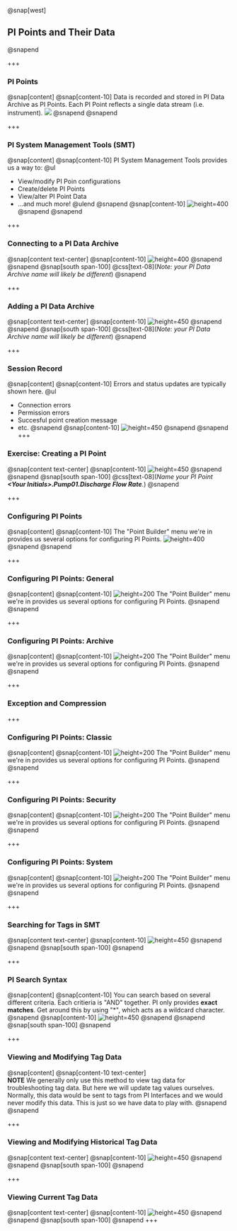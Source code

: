 @snap[west]
## PI Points and Their Data
@snapend

+++

### PI Points
@snap[content]
@snap[content-10]
Data is recorded and stored in PI Data Archive as PI Points.
Each PI Point reflects a single data stream (i.e. instrument).
![](assets\img\data-archive-to-trend.png)
@snapend
@snapend

+++

### PI System Management Tools (SMT)
@snap[content]
@snap[content-10]
PI System Management Tools provides us a way to:
@ul[](false)
- View/modify PI Poin configurations
- Create/delete PI Points
- View/alter PI Point Data
- ...and much more!
@ulend
@snapend
@snap[content-10]
![height=400](assets\img\pi-smt-start.png)
@snapend
@snapend

+++

### Connecting to a PI Data Archive
@snap[content text-center]
@snap[content-10]
![height=400](assets\img\smt-connect-data-archive.png)
@snapend
@snapend
@snap[south span-100]
@css[text-08](*Note: your PI Data Archive name will likely be different*)
@snapend

+++

### Adding a PI Data Archive
@snap[content text-center]
@snap[content-10]
![height=450](assets\img\smt-add-server.gif)
@snapend
@snapend
@snap[south span-100]
@css[text-08](*Note: your PI Data Archive name will likely be different*)
@snapend

+++

### Session Record
@snap[content]
@snap[content-10]
Errors and status updates are typically shown here.
@ul[](false)
- Connection errors
- Permission errors
- Succesful point creation message
- etc.
@snapend
@snap[content-10]
![height=450](assets\img\pi-smt-session-log-error.png)
@snapend
@snapend
+++

### Exercise: Creating a PI Point
@snap[content text-center]
@snap[content-10]
![height=450](assets\img\smt-create-pi-point.gif)
@snapend
@snapend
@snap[south span-100]
@css[text-08](*Name your PI Point **\<Your Initials\>.Pump01.Discharge Flow Rate**.*)
@snapend

+++

### Configuring PI Points

@snap[content]
@snap[content-10]
The "Point Builder" menu we're in provides us several options for configuring PI Points.
![height=400](assets\img\smt-point-config.png)
@snapend
@snapend

+++

### Configuring PI Points: General

@snap[content]
@snap[content-10]
![height=200](assets\img\smt-point-config-general.png)
The "Point Builder" menu we're in provides us several options for configuring PI Points.
@snapend
@snapend

+++

### Configuring PI Points: Archive

@snap[content]
@snap[content-10]
![height=200](assets\img\smt-point-config-archive.png)
The "Point Builder" menu we're in provides us several options for configuring PI Points.
@snapend
@snapend

+++

### Exception and Compression

+++

### Configuring PI Points: Classic

@snap[content]
@snap[content-10]
![height=200](assets\img\smt-point-config-classic.png)
The "Point Builder" menu we're in provides us several options for configuring PI Points.
@snapend
@snapend

+++

### Configuring PI Points: Security

@snap[content]
@snap[content-10]
![height=200](assets\img\smt-point-config-security.png)
The "Point Builder" menu we're in provides us several options for configuring PI Points.
@snapend
@snapend

+++

### Configuring PI Points: System

@snap[content]
@snap[content-10]
![height=200](assets\img\smt-point-config-system.png)
The "Point Builder" menu we're in provides us several options for configuring PI Points.
@snapend
@snapend

+++

### Searching for Tags in SMT
@snap[content text-center]
@snap[content-10]
![height=450](assets\img\smt-search-pi-points.gif)
@snapend
@snapend
@snap[south span-100]
@snapend

+++

### PI Search Syntax
@snap[content]
@snap[content-10]
You can search based on several different criteria.
Each critieria is "AND" together.
PI only provides **exact matches**. Get around this by using "*", which acts as a wildcard character.
@snapend
@snap[content-10]
![height=450](assets\img\smt-tag-search.gif)
@snapend
@snapend
@snap[south span-100]
@snapend

+++

### Viewing and Modifying Tag Data
@snap[content]
@snap[content-10 text-center]
<br>
**NOTE**
We generally only use this method to view tag data for troubleshooting tag data.
But here we will update tag values ourselves.
Normally, this data would be sent to tags from PI Interfaces and we would never modify this data.
This is just so we have data to play with.
@snapend
@snapend

+++

### Viewing and Modifying Historical Tag Data
@snap[content text-center]
@snap[content-10]
![height=450](assets\img\smt-modify-point-data.gif)
@snapend
@snapend
@snap[south span-100]
@snapend

+++

### Viewing Current Tag Data
@snap[content text-center]
@snap[content-10]
![height=450](assets\img\smt-view-current-values.gif)
@snapend
@snapend
@snap[south span-100]
@snapend
+++
